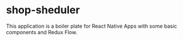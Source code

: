 # shop-sheduler
This  application is a boiler plate for React Native Apps with some basic components and Redux Flow.
